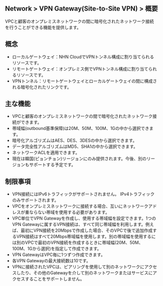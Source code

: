 ## Network > VPN Gateway(Site-to-Site VPN) > 概要

VPCと顧客のオンプレミスネットワークの間に暗号化されたネットワーク接続を行うことができる機能を提供します。

## 概念

* ローカルゲートウェイ：NHN CloudでVPNトンネル構成に割り当てられるリソースです。
* リモートゲートウェイ：オンプレミス側でVPNトンネル構成に割り当てられるリソースです。
* VPNトンネル：リモートゲートウェイとローカルゲートウェイの間に構成される暗号化されたリンクです。

## 主な機能

* VPCと顧客のオンプレミスネットワークの間で暗号化されたネットワーク接続ができます。
* 帯域幅(outbound基準保障)は20M、50M、100M、1Gの中から選択できます。
* 暗号化アルゴリズムはAES、DES、3DESの中から選択できます。
* データ完全性アルゴリズムはMD5、SHA1の中から選択できます。
* ネットワークACLを適用できます。
* 現在は韓国(ピョンチョン)リージョンにのみ提供されます。今後、別のリージョンもサポートする予定です。

## 制限事項

* VPN接続にはIPv6トラフィックがサポートされません。 IPv4トラフィックのみサポートされます。
* VPCをオンプレミスネットワークに接続する場合、互いにネットワークアドレスが重ならない帯域を使用する必要があります。
* VPC単位でVPN Gatewayを作成し、使用する帯域幅を設定できます。1つのVPN Gatewayに属するVPN接続は、すべて同じ帯域幅を利用します。例えば、最初にVPN接続を20Mbpsで作成した場合、そのVPCで後で追加作成するVPN接続はすべて20Mbps帯域幅を使用します。別の帯域幅を使用するには別のVPCで最初のVPN接続を作成するときに帯域幅(20M、50M、100M、1Gから選択)を指定して作成できます。
* VPN GatewayはVPC毎に1つずつ作成できます。
* 各VPN Gatewayの最大接続数は10です。
* VPNに接続されたVPCは、ピアリングを使用して別のネットワークにアクセスしたり、その他のGatewayを介して別のネットワークまたはサービスにアクセスすることをサポートしません。
